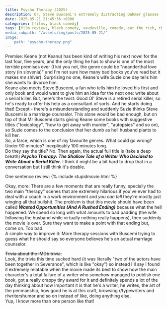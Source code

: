 ```yaml
---
title: Psycho Therapy (2025)
description: Or, Steve Buscemi's extremely distracting Dahmer glasses
date: 2025-05-21 21:45:36 +0200
categories: [films, black comedy]
tags: [film reviews, black comedy, vaudeville, comedy, eat the rich, there was an attempt, true crime fans are the worst, they don't say the title]
media_subpath: "/assets/img/posts/2025-05-21/"
image:
    path: "psycho-therapy.png"
---
```

<span class="reviewsection">Premise:</span> Keane (not Keanu) has been kind of writing his next novel for the last four, five years, and the only thing he has to show is one of the most terrible premises ever (I kid you not, the genre could be "neanderthal love story (in slovenia)" and I'm not sure how many bad books you've read but it makes *me* shiver). Surprising no one, Keane's wife Suzie one day tells him she wants to divorce him.<br/>Keane also meets Steve Buscemi, a fan who tells him he loved his first and only book and would want to give him an idea for the next one: write about a serial killer. But, here's the twist: Good Ol' Steve is a retired serial killer, so he's ready to offer his help as a consultant of sorts. And he starts doing that! Except - there's a misunderstanding and suddenly Suzie thinks Steve Buscemi is a marriage counselor. This alone would be bad enough, but on top of that Mr Buscemi starts giving Keane some books with suggestive titles ("toxicology", "how to get away with murder", "autopsies" and so on), so Suzie comes to the conclusion that her dumb as hell husband plants to kill her.<br/>So, a farce, which is one of my favourite genres. What could go wrong?<br/>
<span class="reviewsection">Under 90 minutes?</span> Inexplicably 100 minutes long.<br/>
<span class="reviewsection">Do they say the title?</span> No. Then again, the actual full title is (take a deep breath) ***Psycho Therapy: The Shallow Tale of a Writer Who Decided to Write About a Serial Killer***. I think it might be a bit hard to drop that in a conversation but I still think it's doable.

<span class="reviewsection">One sentence review:</span>
{% include stupidmovie.html %}

<span class="reviewsection">Okay, more:</span> There are a few moments that are really funny, specially the two main "therapy" scenes that are extremely hilarious if you've ever had to deal with a coach in a work environment and *you can tell* they're mostly just winging all that bullshit. The problem is that this movie should have been called ***Wasted Opportunities (And A Rushed Ending)*** because what the hell happened. We spend so long with what amounts to bad padding (the wife following the husband while virtually nothing really happens), then suddenly the movie is over. Sure they want to make a point with that ending but, come on. Too bad.<br/>
<span class="reviewsection">A simple way to improve it:</span> More therapy sessions with Buscemi trying to guess what he should say so everyone believes he's an actual marriage counselor.

<span class="reviewsection">~~Trivia about the IMDb trivia~~:</span><br/>Look, the trivia this time sucked hard (it was literally "two of the actors have been together in Severance", which is like "okay") so instead I'll say I found it extremely relatable when the movie made its best to show how the main character's a total failure of a writer who somehow managed to publish one book, got a really crappy tiny award for it and definitely spends a lot of the day thinking about how Important it is that he's a writer, he writes, the art of the penmanship, how good he is at this craft, browsing r/typewriters and r/writershumor and so on instead of like, doing anything else.<br/>Yup, I know more than one person like that!